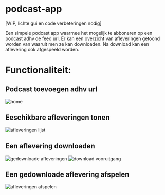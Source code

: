 # podcast-app

[WIP, lichte gui en code verbeteringen nodig]

Een simpele podcast app waarmee het mogelijk te abboneren op een podcast adhv de feed url. Er kan een overzicht van afleveringen getoond worden van waaruit men ze kan downloaden. Na download kan een aflevering ook afgespeeld worden.

# Functionaliteit:
## Podcast toevoegen adhv url
![home](/img/home.JPG)
## Eeschikbare afleveringen tonen
![afleveringen lijst](/img/epLijst.JPG)
## Een aflevering downloaden
![gedownloade afleveringen](/img/downloads.JPG)
![download vooruitgang](/img/dwnProgress.JPG)
## Een gedownloade aflevering afspelen
![afleveringen afspelen](/img/afspelen.JPG)





<!-- <img src="img/home.jpg" alt="home" width=256 /> <img src="img/epLijst.jpg" alt="afleveringen lijst" width=256 /> <img src="img/downloads.jpg" alt="gedownloade afleveringen" width=256 />
<img src="img/dwnProgress.jpg" alt="download vooruitgang" width=256 /> <img src="img/afspelen.jpg" alt="aflevering afspelen" width=256 /> -->